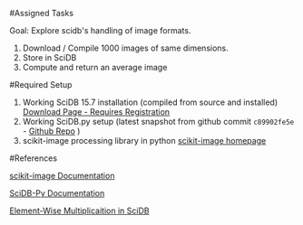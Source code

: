 #Assigned Tasks

Goal: Explore scidb's handling of image formats. 

1.  Download / Compile 1000 images of same dimensions.
2.  Store in SciDB
3.  Compute and return an average image

#Required Setup
1.	Working SciDB 15.7 installation (compiled from source and installed) [Download Page - Requires Registration](http://paradigm4.com/forum/viewtopic.php?f=14&t=1672&sid=6e52162f4ef747ad2f304764081fe8fd)
2.	Working SciDB.py setup (latest snapshot from github commit `c89902fe5e` - [Github Repo](https://github.com/Paradigm4/SciDB-Py) )
3.	scikit-image processing library in python [scikit-image homepage](http://scikit-image.org/)

#References

[scikit-image Documentation](http://scikit-image.org/docs/stable/)

[SciDB-Py Documentation](http://scidb-py.readthedocs.org/en/latest/index.html)

[Element-Wise Multiplicaition in SciDB](http://paradigm4.com/forum/viewtopic.php?p=1838)